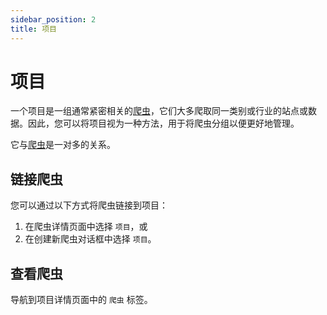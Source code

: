 ```yaml
---
sidebar_position: 2
title: 项目
---
```


# 项目

一个项目是一组通常紧密相关的[爬虫](../spider/index.md)，它们大多爬取同一类别或行业的站点或数据。因此，您可以将项目视为一种方法，用于将爬虫分组以便更好地管理。

它与[爬虫](../spider/index.md)是一对多的关系。

## 链接爬虫

您可以通过以下方式将爬虫链接到项目：

1. 在爬虫详情页面中选择 `项目`，或
2. 在创建新爬虫对话框中选择 `项目`。

## 查看爬虫

导航到项目详情页面中的 `爬虫` 标签。